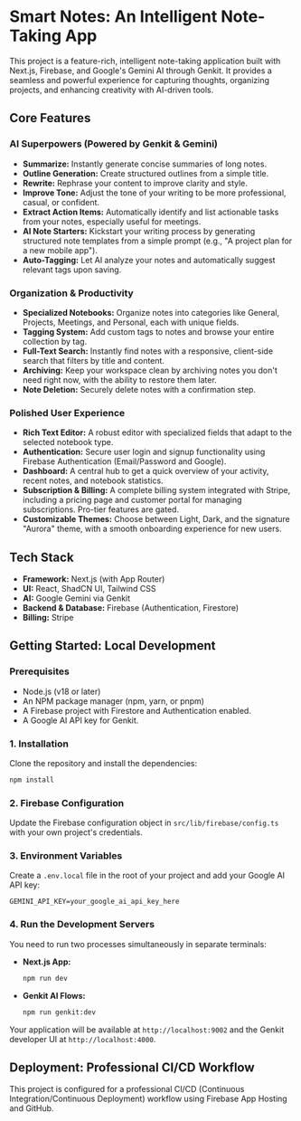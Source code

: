 # Smart Notes: An Intelligent Note-Taking App

This project is a feature-rich, intelligent note-taking application built with Next.js, Firebase, and Google's Gemini AI through Genkit. It provides a seamless and powerful experience for capturing thoughts, organizing projects, and enhancing creativity with AI-driven tools.



## Core Features

### AI Superpowers (Powered by Genkit & Gemini)
- **Summarize:** Instantly generate concise summaries of long notes.
- **Outline Generation:** Create structured outlines from a simple title.
- **Rewrite:** Rephrase your content to improve clarity and style.
- **Improve Tone:** Adjust the tone of your writing to be more professional, casual, or confident.
- **Extract Action Items:** Automatically identify and list actionable tasks from your notes, especially useful for meetings.
- **AI Note Starters:** Kickstart your writing process by generating structured note templates from a simple prompt (e.g., "A project plan for a new mobile app").
- **Auto-Tagging:** Let AI analyze your notes and automatically suggest relevant tags upon saving.

### Organization & Productivity
- **Specialized Notebooks:** Organize notes into categories like General, Projects, Meetings, and Personal, each with unique fields.
- **Tagging System:** Add custom tags to notes and browse your entire collection by tag.
- **Full-Text Search:** Instantly find notes with a responsive, client-side search that filters by title and content.
- **Archiving:** Keep your workspace clean by archiving notes you don't need right now, with the ability to restore them later.
- **Note Deletion:** Securely delete notes with a confirmation step.

### Polished User Experience
- **Rich Text Editor:** A robust editor with specialized fields that adapt to the selected notebook type.
- **Authentication:** Secure user login and signup functionality using Firebase Authentication (Email/Password and Google).
- **Dashboard:** A central hub to get a quick overview of your activity, recent notes, and notebook statistics.
- **Subscription & Billing:** A complete billing system integrated with Stripe, including a pricing page and customer portal for managing subscriptions. Pro-tier features are gated.
- **Customizable Themes:** Choose between Light, Dark, and the signature "Aurora" theme, with a smooth onboarding experience for new users.

## Tech Stack

- **Framework:** Next.js (with App Router)
- **UI:** React, ShadCN UI, Tailwind CSS
- **AI:** Google Gemini via Genkit
- **Backend & Database:** Firebase (Authentication, Firestore)
- **Billing:** Stripe

## Getting Started: Local Development

### Prerequisites
- Node.js (v18 or later)
- An NPM package manager (npm, yarn, or pnpm)
- A Firebase project with Firestore and Authentication enabled.
- A Google AI API key for Genkit.

### 1. Installation
Clone the repository and install the dependencies:
```bash
npm install
```

### 2. Firebase Configuration
Update the Firebase configuration object in `src/lib/firebase/config.ts` with your own project's credentials.

### 3. Environment Variables
Create a `.env.local` file in the root of your project and add your Google AI API key:
```
GEMINI_API_KEY=your_google_ai_api_key_here
```

### 4. Run the Development Servers
You need to run two processes simultaneously in separate terminals:
- **Next.js App:**
  ```bash
  npm run dev
  ```
- **Genkit AI Flows:**
  ```bash
  npm run genkit:dev
  ```
Your application will be available at `http://localhost:9002` and the Genkit developer UI at `http://localhost:4000`.

## Deployment: Professional CI/CD Workflow

This project is configured for a professional CI/CD (Continuous Integration/Continuous Deployment) workflow using Firebase App Hosting and GitHub.



